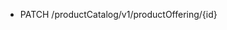 <!--
    ATTENTION: This file was generated via gradle!
               Do NOT manually edit this file! Any such changes will be overwritten!
-->

* PATCH /productCatalog/v1/productOffering/{id}

